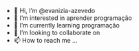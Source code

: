 - 👋 Hi, I’m @evanizia-azevedo
- 👀 I’m interested in aprender programação
- 🌱 I’m currently learning programação
- 💞️ I’m looking to collaborate on 
- 📫 How to reach me ...

<!---
evanizia-azevedo/evanizia-azevedo is a ✨ special ✨ repository because its `README.md` (this file) appears on your GitHub profile.
You can click the Preview link to take a look at your changes.
--->
